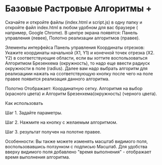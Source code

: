 # Базовые Растровые Алгоритмы +
Скачайте и откройте файлы (index.html и script.js) в одну папку и откройте файл index.html в любом удобном для вас браузере ( например, Google Chrome). В центре экрана появятся: Панель управления (левее), Полотно реализации алгоритмов (правее).

  Элементы интерфейса Панель управления  Координаты отрезков: Укажите координаты начальной (X1, Y1) и конечной точек отрезка (X2. Y2) в соответствующие области, если вы хоттите воспользоваться Алгоритмом Брезенхема (окружность), то надо еще ввести радиуск окружности в поле (radius). Далее вам надо выбрать алгоритм для реализациии нажать на ссответствующую кнопку после чего на поле правее появится реализация данного алгоритма.

Полотно Отображает: Координатную сетку. Алгоритмя на выбор (красного цвета) и Алгоритм Брезенхема(окружность) (черного цвета).

Как использовать

Шаг 1. Задайте параметры.

Шаг 2. Нажмите на кнопку с желаемым алгоритмом.

Шаг 3. результат получен на полотне правее.

Особенности: Вы также можете изменять масштаб видимого поля, воспользовавшись ползунком с подписью Масштаб. Для удобства вверху видимого поля добавлено "время выполнения" - отображает время выполнения алгоритма.
